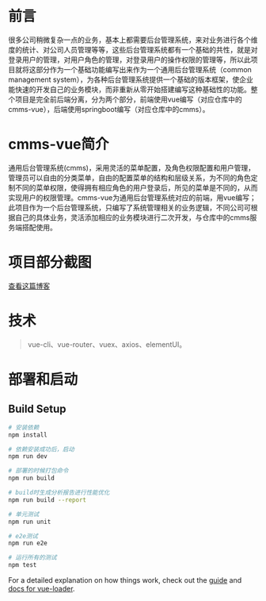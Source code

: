 # 前言
很多公司稍微复杂一点的业务，基本上都需要后台管理系统，来对业务进行各个维度的统计、对公司人员管理等等，这些后台管理系统都有一个基础的共性，就是对登录用户的管理，对用户角色的管理，对登录用户的操作权限的管理等，所以此项目就将这部分作为一个基础功能编写出来作为一个通用后台管理系统（common management system），为各种后台管理系统提供一个基础的版本框架，使企业能快速的开发自己的业务模块，而非重新从零开始搭建编写这种基础性的功能。整个项目是完全前后端分离，分为两个部分，前端使用vue编写（对应仓库中的cmms-vue），后端使用springboot编写（对应仓库中的cmms）。
# cmms-vue简介
通用后台管理系统(cmms)，采用灵活的菜单配置，及角色权限配置和用户管理，管理员可以自由的分类菜单，自由的配置菜单的结构和层级关系，为不同的角色定制不同的菜单权限，使得拥有相应角色的用户登录后，所见的菜单是不同的，从而实现用户的权限管理。cmms-vue为通用后台管理系统对应的前端，用vue编写；此项目作为一个后台管理系统，只编写了系统管理相关的业务逻辑，不同公司可根据自己的具体业务，灵活添加相应的业务模块进行二次开发，与仓库中的cmms服务端搭配使用。
# 项目部分截图
[查看这篇博客](https://www.cnblogs.com/littleorange7/p/12837438.html)
# 技术
> vue-cli、vue-router、vuex、axios、elementUI。

# 部署和启动

## Build Setup

``` bash
# 安装依赖
npm install

# 依赖安装成功后，启动
npm run dev

# 部署的时候打包命令
npm run build

# build时生成分析报告进行性能优化
npm run build --report

# 单元测试
npm run unit

# e2e测试
npm run e2e

# 运行所有的测试
npm test
```

For a detailed explanation on how things work, check out the [guide](http://vuejs-templates.github.io/webpack/) and [docs for vue-loader](http://vuejs.github.io/vue-loader).
